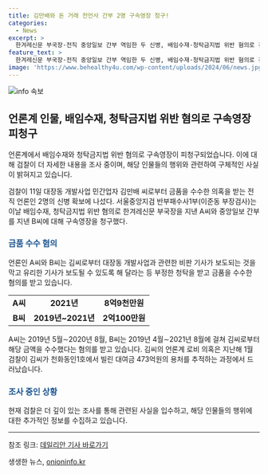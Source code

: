 ```yaml
---
title: 김만배와 돈 거래 전언사 간부 2명 구속영장 청구!
categories:
  - News
excerpt: >
  한겨레신문 부국장·전직 중앙일보 간부 역임한 두 신병, 배임수재·청탁금지법 위반 혐의로 검찰에 구속영장 피청구. 김만배 씨로부터 대장동 개발사업과 관련해 금품을 수수한 의혹. A씨는 8억9천만원, B씨는 2억100만원을 수수한 혐의. 두 사람은 부정한 청탁을 받아 유리한 기사가 보도될 수 있도록 해 달라는 등의 혐의를 받고 있다.
feature_text: >
  한겨레신문 부국장·전직 중앙일보 간부 역임한 두 신병, 배임수재·청탁금지법 위반 혐의로 검찰에 구속영장 피청구. 김만배 씨로부터 대장동 개발사업과 관련해 금품을 수수한 의혹. A씨는 8억9천만원, B씨는 2억100만원을 수수한 혐의. 두 사람은 부정한 청탁을 받아 유리한 기사가 보도될 수 있도록 해 달라는 등의 혐의를 받고 있다.
image: 'https://www.behealthy4u.com/wp-content/uploads/2024/06/news.jpg'
---
```


<p><img src="https://www.behealthy4u.com/wp-content/uploads/2024/06/news.jpg" alt="info 속보" /></p>

<h2 data-ke-size="size26">언론계 인물, 배임수재, 청탁금지법 위반 혐의로 구속영장 피청구</h2>

<p>언론계에서 배임수재와 청탁금지법 위반 혐의로 구속영장이 피청구되었습니다. 이에 대해 검찰이 더 자세한 내용을 조사 중이며, 해당 인물들의 행위와 관련하여 구체적인 사실이 밝혀지고 있습니다.</p>

<p data-ke-size="size16">검찰이 11일 대장동 개발사업 민간업자 김만배 씨로부터 금품을 수수한 의혹을 받는 전직 언론인 2명의 신병 확보에 나섰다. 서울중앙지검 반부패수사1부(이준동 부장검사)는 이날 배임수재, 청탁금지법 위반 혐의로 한겨레신문 부국장을 지낸 A씨와 중앙일보 간부를 지낸 B씨에 대해 구속영장을 청구했다.</p>

<h3><b><span style="color: #1a5490;">금품 수수 혐의</span></b></h3>

<p>언론인 A씨와 B씨는 김씨로부터 대장동 개발사업과 관련한 비판 기사가 보도되는 것을 막고 유리한 기사가 보도될 수 있도록 해 달라는 등 부정한 청탁을 받고 금품을 수수한 혐의를 받고 있습니다.</p>

<table>
    <tr>
        <td style="text-align: center; height: 17px;"><b>A씨</b></td>
        <td style="text-align: center; height: 17px;"><b>2021년</b></td>
        <td style="text-align: center; height: 17px;"><b>8억9천만원</b></td>
    </tr>
    <tr>
        <td style="text-align: center; height: 17px;"><b>B씨</b></td>
        <td style="text-align: center; height: 17px;"><b>2019년~2021년</b></td>
        <td style="text-align: center; height: 17px;"><b>2억100만원</b></td>
    </tr>
</table>

<p data-ke-size="size16">A씨는 2019년 5월∼2020년 8월, B씨는 2019년 4월∼2021년 8월에 걸쳐 김씨로부터 해당 금액을 수수했다는 혐의를 받고 있습니다. 김씨의 언론계 로비 의혹은 지난해 1월 검찰이 김씨가 천화동인1호에서 빌린 대여금 473억원의 용처를 추적하는 과정에서 드러났습니다.</p>

<h3><b><span style="color: #1a5490;">조사 중인 상황</span></b></h3>

<p>현재 검찰은 더 깊이 있는 조사를 통해 관련된 사실을 입수하고, 해당 인물들의 행위에 대한 추가적인 정보를 수집하고 있습니다.</p>

<hr>

<p>참조 링크: <a href="https://www.dailian.co.kr/news/view/1045262/?sc=Naver" target="_blank" rel="noopener">데일리안 기사 바로가기</a></p>
생생한 뉴스, <a href="https://onioninfo.kr" rel="dofollow">onioninfo.kr</a>


